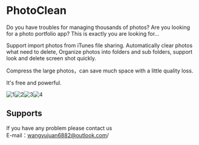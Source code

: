# PhotoClean


Do you have troubles for managing thousands of photos? Are you looking for a photo portfolio app? This is exactly you are looking for...

Support import photos from iTunes file sharing.
Automatically clear photos what need to delete, Organize photos into folders and sub folders, support look and delete screen shot quickly.

Compress the large photos，can save much space with a little quality loss.

It's free and powerful.

![1](https://github.com/ios-Stephens/PhotoClean/blob/master/iphone_1.png)![2](https://github.com/ios-Stephens/PhotoClean/blob/master/iphone_2.png)![3](https://github.com/ios-Stephens/PhotoClean/blob/master/iphone_3.png)![4](https://github.com/ios-Stephens/PhotoClean/blob/master/iphone_4.png)

Supports
-------------

If you have any problem please contact us<br>
E-mail：wangyujuan6882@outlook.com/<br>
